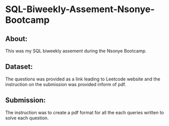 # SQL-Biweekly-Assement-Nsonye-Bootcamp

## About: 
This was my SQL biweekly assement during the Nsonye Bootcamp.

## Dataset:

The questions was provided as a link leading to Leetcode website and the instruction on the submission was provided inform of pdf.

## Submission:

The instruction was to create a pdf format for all the  each queries written to solve each question.
  
  
